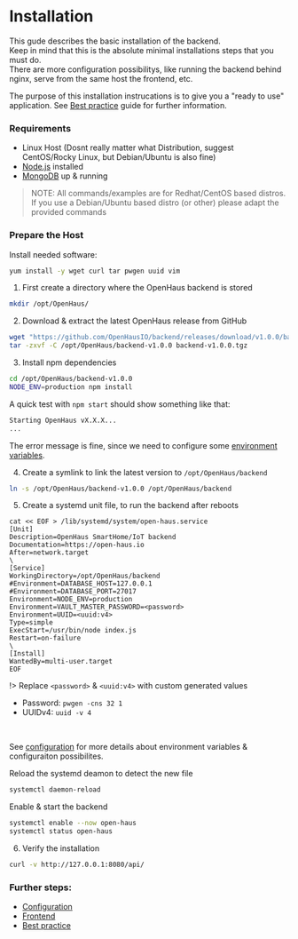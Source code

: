 # Installation

This gude describes the basic installation of the backend.<br />
Keep in mind that this is the absolute minimal installations steps that you must do.<br />
There are more configuration possibilitys, like running the backend behind nginx, serve from the same host the frontend, etc.

The purpose of this installation instrucations is to give you a "ready to use" application. See [Best practice](best-practice.md) guide for further information.

### Requirements
- Linux Host (Dosnt really matter what Distribution, suggest CentOS/Rocky Linux, but Debian/Ubuntu is also fine)
- [Node.js](https://nodejs.org) installed
- [MongoDB](https://www.mongodb.com) up & running
> NOTE: All commands/examples are for Redhat/CentOS based distros.<br />
> If you use a Debian/Ubuntu based distro (or other) please adapt the provided commands

### Prepare the Host
Install needed software:
```sh
yum install -y wget curl tar pwgen uuid vim
```

1) First create a directory where the OpenHaus backend is stored
```bash
mkdir /opt/OpenHaus/
```

2) Download & extract the latest OpenHaus release from GitHub
```bash
wget "https://github.com/OpenHausIO/backend/releases/download/v1.0.0/backend-v1.0.0.tgz"
tar -zxvf -C /opt/OpenHaus/backend-v1.0.0 backend-v1.0.0.tgz
```

3) Install npm dependencies
```bash
cd /opt/OpenHaus/backend-v1.0.0
NODE_ENV=production npm install
```
A quick test with `npm start` should show something like that:
```bash
Starting OpenHaus vX.X.X...
...
```
The error message is fine, since we need to configure some [environment variables](configuration.md).

4) Create a symlink to link the latest version to `/opt/OpenHaus/backend`
```bash
ln -s /opt/OpenHaus/backend-v1.0.0 /opt/OpenHaus/backend
```

5) Create a systemd unit file, to run the backend after reboots
```systemd
cat << EOF > /lib/systemd/system/open-haus.service
[Unit]
Description=OpenHaus SmartHome/IoT backend
Documentation=https://open-haus.io
After=network.target
\
[Service]
WorkingDirectory=/opt/OpenHaus/backend
#Environment=DATABASE_HOST=127.0.0.1
#Environment=DATABASE_PORT=27017
Environment=NODE_ENV=production
Environment=VAULT_MASTER_PASSWORD=<password>
Environment=UUID=<uuid:v4>
Type=simple
ExecStart=/usr/bin/node index.js
Restart=on-failure
\
[Install]
WantedBy=multi-user.target
EOF
```

!> Replace `<password>` & `<uuid:v4>` with custom generated values
- Password: `pwgen -cns 32 1`
- UUIDv4: `uuid -v 4`
<br />

See [configuration](configuration.md) for more details about environment variables & configuraiton possibilites.

Reload the systemd deamon to detect the new file
```bash
systemctl daemon-reload
```

Enable & start the backend
```bash
systemctl enable --now open-haus
systemctl status open-haus
```

6) Verify the installation
```bash
curl -v http://127.0.0.1:8080/api/
```

### Further steps:
- [Configuration](configuration.md)
- [Frontend](frontend.md)
- [Best practice](best-practice.md)